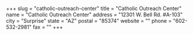 +++
slug = "catholic-outreach-center"
title = "Catholic Outreach Center"
name = "Catholic Outreach Center"
address = "12301 W. Bell Rd. #A-103"
city = "Surprise"
state = "AZ"
postal = "85374"
website = ""
phone = "602-532-2981"
fax = ""
+++
